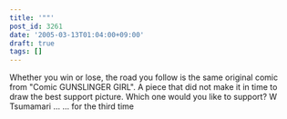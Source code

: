 ```yaml
---
title: '""'
post_id: 3261
date: '2005-03-13T01:04:00+09:00'
draft: true
tags: []
---
```


Whether you win or lose, the road you follow is the same original comic from "Comic GUNSLINGER GIRL". A piece that did not make it in time to draw the best support picture. Which one would you like to support? W Tsumamari ... ... for the third time
